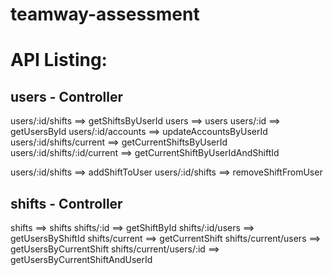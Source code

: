 # teamway-assessment
 
API Listing:
=============

users - Controller
------------------
users/:id/shifts ==> getShiftsByUserId
users            ==> users
users/:id        ==> getUsersById
users/:id/accounts ==> updateAccountsByUserId
users/:id/shifts/current ==> getCurrentShiftsByUserId
users/:id/shifts/:id/current ==> getCurrentShiftByUserIdAndShiftId

users/:id/shifts ==> addShiftToUser
users/:id/shifts ==> removeShiftFromUser


shifts - Controller
-------------------
shifts  ==> shifts
shifts/:id ==> getShiftById
shifts/:id/users ==> getUsersByShiftId
shifts/current ==> getCurrentShift
shifts/current/users ==> getUsersByCurrentShift
shifts/current/users/:id ==> getUsersByCurrentShiftAndUserId

